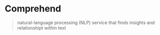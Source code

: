 # Comprehend

> natural-language processing (NLP) service that finds insights and relationshipt within text


